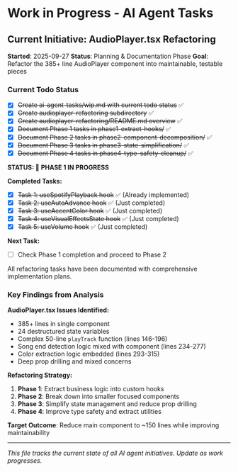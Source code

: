 # Work in Progress - AI Agent Tasks

## Current Initiative: AudioPlayer.tsx Refactoring

**Started**: 2025-09-27
**Status**: Planning & Documentation Phase
**Goal**: Refactor the 385+ line AudioPlayer component into maintainable, testable pieces

### Current Todo Status

- [x] ~~Create ai-agent-tasks/wip.md with current todo status~~ ✅
- [x] ~~Create audioplayer-refactoring subdirectory~~ ✅
- [x] ~~Create audioplayer-refactoring/README.md overview~~ ✅
- [x] ~~Document Phase 1 tasks in phase1-extract-hooks/~~ ✅
- [x] ~~Document Phase 2 tasks in phase2-component-decomposition/~~ ✅
- [x] ~~Document Phase 3 tasks in phase3-state-simplification/~~ ✅
- [x] ~~Document Phase 4 tasks in phase4-type-safety-cleanup/~~ ✅

**STATUS: 🚧 PHASE 1 IN PROGRESS**

**Completed Tasks:**
- [x] ~~Task 1: useSpotifyPlayback hook~~ ✅ (Already implemented)
- [x] ~~Task 2: useAutoAdvance hook~~ ✅ (Just completed)
- [x] ~~Task 3: useAccentColor hook~~ ✅ (Just completed)
- [x] ~~Task 4: useVisualEffectsState hook~~ ✅ (Just completed)
- [x] ~~Task 5: useVolume hook~~ ✅ (Just completed)

**Next Task:**
- [ ] Check Phase 1 completion and proceed to Phase 2

All refactoring tasks have been documented with comprehensive implementation plans.

### Key Findings from Analysis

**AudioPlayer.tsx Issues Identified:**
- 385+ lines in single component
- 24 destructured state variables
- Complex 50-line `playTrack` function (lines 146-196)
- Song end detection logic mixed with component (lines 234-277)
- Color extraction logic embedded (lines 293-315)
- Deep prop drilling and mixed concerns

**Refactoring Strategy:**
1. **Phase 1**: Extract business logic into custom hooks
2. **Phase 2**: Break down into smaller focused components
3. **Phase 3**: Simplify state management and reduce prop drilling
4. **Phase 4**: Improve type safety and extract utilities

**Target Outcome**: Reduce main component to ~150 lines while improving maintainability

---

*This file tracks the current state of all AI agent initiatives. Update as work progresses.*
